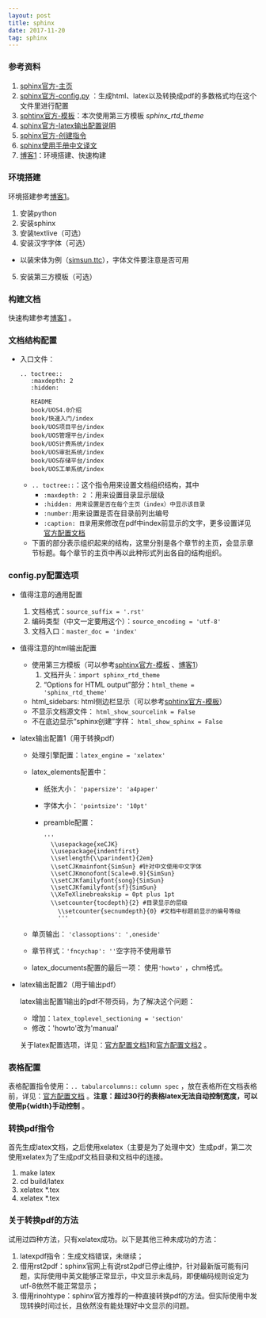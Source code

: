 ```yaml
---
layout: post
title: sphinx
date: 2017-11-20
tag: sphinx
---
```

### 参考资料

1. [sphinx官方-主页](http://www.sphinx-doc.org/en/stable/contents.html)
2. [sphinx官方-config.py](http://www.sphinx-doc.org/en/stable/config.html) ：生成html、latex以及转换成pdf的多数格式均在这个文件里进行配置
3. [sphtinx官方-模板](http://www.sphinx-doc.org/en/stable/theming.html#builtin-themes)：本次使用第三方模板 *sphinx_rtd_theme*
4. [sphinx官方-latex输出配置说明](http://www.sphinx-doc.org/en/stable/latex.html)
5. [sphinx官方-创建指令](http://zh-sphinx-doc.readthedocs.io/en/latest/invocation.html)
6. [sphinx使用手册中文译文](http://zh-sphinx-doc.readthedocs.io/en/latest/invocation.html)
7. [博客1](https://www.cnblogs.com/zzqcn/p/5096876.html)：环境搭建、快速构建

<!-- more -->

### 环境搭建
环境搭建参考[博客1](https://www.cnblogs.com/zzqcn/p/5096876.html)。
1. 安装python
2. 安装sphinx
3. 安装textlive（可选）
4. 安装汉字字体（可选）
  - 以装宋体为例（[simsun.ttc](http://blog.csdn.net/wxwpxh/article/details/50532363)），字体文件要注意是否可用
5. 安装第三方模板（可选）

### 构建文档

快速构建参考[博客1](https://www.cnblogs.com/zzqcn/p/5096876.html) 。

### 文档结构配置

- 入口文件：

  ```
  .. toctree::
     :maxdepth: 2
     :hidden:

     README
     book/UOS4.0介绍
     book/快速入门/index
     book/UOS项目平台/index
     book/UOS管理平台/index
     book/UOS计费系统/index
     book/UOS审批系统/index
     book/UOS存储平台/index
     book/UOS工单系统/index
  ```

  - `.. toctree::`：这个指令用来设置文档组织结构，其中
    - `:maxdepth: 2` ：用来设置目录显示层级
    - `:hidden: 用来设置是否在每个主页（index）中显示该目录`
    - `:number:`用来设置是否在目录前列出编号
    - `:caption: 目录`用来修改在pdf中index前显示的文字，更多设置详见[官方配置文档](http://www.sphinx-doc.org/en/stable/markup/toctree.html#toctree-directive) 
  - 下面的部分表示组织起来的结构，这里分别是各个章节的主页，会显示章节标题。每个章节的主页中再以此种形式列出各自的结构组织。

### config.py配置选项

* 值得注意的通用配置

  1. 文档格式：`source_suffix = '.rst'`
  2. 编码类型（中文一定要用这个）：`source_encoding = 'utf-8'`
  3. 文档入口：`master_doc = 'index'`       

* 值得注意的html输出配置

  * 使用第三方模板（可以参考[sphtinx官方-模板](http://www.sphinx-doc.org/en/stable/theming.html#builtin-themes) 、[博客1](https://www.cnblogs.com/zzqcn/p/5096876.html)）
    1. 文档开头：`import sphinx_rtd_theme`
    2. “Options for HTML output”部分：`html_theme = 'sphinx_rtd_theme'`
  * html_sidebars: html侧边栏显示（可以参考[sphtinx官方-模板](http://www.sphinx-doc.org/en/stable/theming.html#builtin-themes)）
  * 不显示文档源文件： `html_show_sourcelink = False`
  * 不在底边显示“sphinx创建”字样： `html_show_sphinx = False`

* latex输出配置1（用于转换pdf）

  * 处理引擎配置：`latex_engine = 'xelatex'`

  * latex_elements配置中：

    * 纸张大小： `'papersize': 'a4paper'`

    * 字体大小： `'pointsize': '10pt'`

    * preamble配置：

      ```
      '''
      	\\usepackage{xeCJK}
      	\\usepackage{indentfirst}
      	\\setlength{\\parindent}{2em}
      	\\setCJKmainfont{SimSun} #针对中文使用中文字体
      	\\setCJKmonofont[Scale=0.9]{SimSun}
      	\\setCJKfamilyfont{song}{SimSun}
      	\\setCJKfamilyfont{sf}{SimSun}
      	\\XeTeXlinebreakskip = 0pt plus 1pt
      	\\setcounter{tocdepth}{2} #目录显示的层级
          \\setcounter{secnumdepth}{0} #文档中标题前显示的编号等级
          '''

      ```

  * 单页输出： `'classoptions': ',oneside'`

  * 章节样式：`'fncychap': ''`空字符不使用章节

  * latex_documents配置的最后一项： 使用`'howto'` ，chm格式。

* latex输出配置2（用于输出pdf）

  latex输出配置1输出的pdf不带页码，为了解决这个问题：

  * 增加：`latex_toplevel_sectioning = 'section'`
  * 修改：'howto'改为'manual'

  关于latex配置选项，详见：[官方配置文档1](http://www.sphinx-doc.org/en/stable/latex.html)和[官方配置文档2](http://www.sphinx-doc.org/en/stable/config.html#confval-latex_additional_files) 。

### 表格配置

表格配置指令使用：``.. tabularcolumns::`` `column spec` ，放在表格所在文档表格前，详见：[官方配置文档](http://www.sphinx-doc.org/en/stable/markup/misc.html#tables) 。**注意：超过30行的表格latex无法自动控制宽度，可以使用p{width}手动控制** 。

### 转换pdf指令

首先生成latex文档，之后使用xelatex（主要是为了处理中文）生成pdf，第二次使用xelatex为了生成pdf文档目录和文档中的连接。

1. make latex
2. cd build/latex
3. xelatex *.tex
4. xelatex *.tex


### 关于转换pdf的方法

试用过四种方法，只有xelatex成功。以下是其他三种未成功的方法：

1. latexpdf指令：生成文档错误，未继续；
2. 借用rst2pdf：sphinx官网上有说rst2pdf已停止维护，针对最新版可能有问题，实际使用中英文能够正常显示，中文显示未乱码，即便编码规则设定为utf-8依然不能正常显示；
3. 借用rinohtype：sphinx官方推荐的一种直接转换pdf的方法。但实际使用中发现转换时间过长，且依然没有能处理好中文显示的问题。












